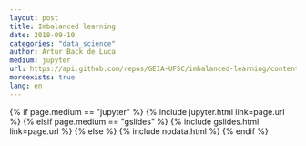```yaml
---
layout: post
title: Imbalanced learning
date: 2018-09-10
categories: "data_science"
author: Artur Back de Luca
medium: jupyter
url: https://api.github.com/repos/GEIA-UFSC/imbalanced-learning/contents/presentation.slides.html?ref=master
moreexists: true
lang: en
---
```


<div>
    {% if page.medium == "jupyter" %}
        {% include jupyter.html link=page.url %}
    {% elsif page.medium == "gslides" %}
        {% include gslides.html link=page.url %}
    {% else %}
        {% include nodata.html %}
    {% endif %}
</div>
